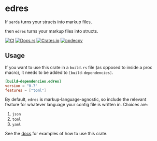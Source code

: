 edres
===

If `serde` turns your structs into markup files,

then `edres` turns your markup files into structs.

[![CI](https://github.com/mistodon/edres/actions/workflows/rust.yml/badge.svg)](https://github.com/mistodon/edres/actions/workflows/rust.yml)
[![Docs.rs](https://docs.rs/edres/badge.svg)](https://docs.rs/edres/0.7.0/edres/)
[![Crates.io](https://img.shields.io/crates/v/edres.svg)](https://crates.io/crates/edres)
[![codecov](https://codecov.io/github/mistodon/edres/branch/main/graph/badge.svg?token=XN5QQCKX5Z)](https://codecov.io/github/mistodon/edres)

## Usage

If you want to use this crate in a `build.rs` file (as opposed to inside a proc macro), it needs to be added to `[build-dependencies]`.

```toml
[build-dependencies.edres]
version = "0.7"
features = ["toml"]
```

By default, `edres` is markup-language-agnostic, so include the relevant feature for whatever language your config file is written in. Choices are:

1.  `json`
2.  `toml`
3.  `yaml`

See the [docs](https://docs.rs/edres/0.7.0/edres/) for examples of how to use this crate.
